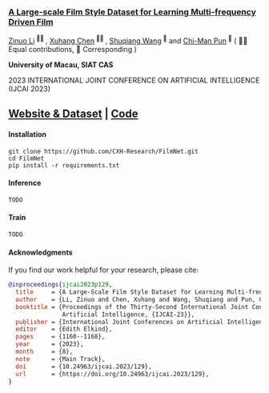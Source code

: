### [A Large-scale Film Style Dataset for Learning Multi-frequency Driven Film](https://arxiv.org/abs/2301.08880)

<div>
<span class="author-block">
  <a href='https://zinuoli.github.io/'>Zinuo Li</a><sup> 👨‍💻‍ </sup>
</span>,
  <span class="author-block">
    <a href='https://cxh.netlify.app/'> Xuhang Chen</a><sup> 👨‍💻‍ </sup>
  </span>,
  <span class="author-block">
    <a href="https://people.ucas.edu.cn/~wangshuqiang?language=en" target="_blank">Shuqiang Wang</a><sup> 📮</sup>
  </span> and
  <span class="author-block">
  <a href="https://www.cis.um.edu.mo/~cmpun/" target="_blank">Chi-Man Pun</a><sup> 📮</sup>
</span>
  ( 👨‍💻‍ Equal contributions, 📮 Corresponding )
  </div>

<b>University of Macau, SIAT CAS</b>

2023 INTERNATIONAL JOINT CONFERENCE ON ARTIFICIAL INTELLIGENCE (IJCAI 2023)

[Website & Dataset](https://cxh-research.github.io/FilmNet/) | [Code](https://github.com/CXH-Research/FilmNet)
---

#### Installation
```
git clone https://github.com/CXH-Research/FilmNet.git
cd FilmNet
pip install -r requirements.txt
```

#### Inference
```
TODO
```

#### Train
```
TODO
```


#### Acknowledgments
If you find our work helpful for your research, please cite:
```bib
@inproceedings{ijcai2023p129,
  title     = {A Large-Scale Film Style Dataset for Learning Multi-frequency Driven Film Enhancement},
  author    = {Li, Zinuo and Chen, Xuhang and Wang, Shuqiang and Pun, Chi-Man},
  booktitle = {Proceedings of the Thirty-Second International Joint Conference on
               Artificial Intelligence, {IJCAI-23}},
  publisher = {International Joint Conferences on Artificial Intelligence Organization},
  editor    = {Edith Elkind},
  pages     = {1160--1168},
  year      = {2023},
  month     = {8},
  note      = {Main Track},
  doi       = {10.24963/ijcai.2023/129},
  url       = {https://doi.org/10.24963/ijcai.2023/129},
}


```


